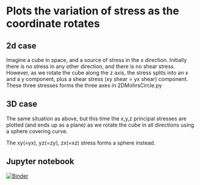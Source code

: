 # Plots the variation of stress as the coordinate rotates
## 2d case
Imagine a cube in space, and a source of stress in the x direction. Initially there is no stress in any other direction, and there is no shear stress. However, as we rotate the cube along the z axis, the stress splits into an x and a y component, plus a shear stress (xy shear = yx shear) component. These three stresses forms the three axes in 2DMohrsCircle.py

## 3D case
The same situation as above, but this time the x,y,z principal stresses are plotted (and ends up as a plane) as we rotate the cube in all directions using a sphere covering curve.

The xy(=yx), yz(=zy), zx(=xz) stress forms a sphere instead.

## Jupyter notebook
[![Binder](https://mybinder.org/badge_logo.svg)](https://mybinder.org/v2/gh/oceannuclear/StressAnalysis/HEAD?filepath=infinite_tet.ipynb)
